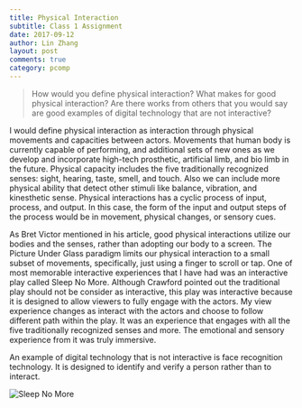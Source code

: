 ```yaml
---
title: Physical Interaction
subtitle: Class 1 Assignment
date: 2017-09-12
author: Lin Zhang
layout: post
comments: true
category: pcomp
---
```

> How would you define physical interaction? What makes for good physical interaction? Are there works from others that you would say are good examples of digital technology that are not interactive?

I would define physical interaction as interaction through physical movements and capacities between actors. Movements that human body is currently capable of performing, and additional sets of new ones as we develop and incorporate high-tech prosthetic, artificial limb, and bio limb in the future. Physical capacity includes the five traditionally recognized senses: sight, hearing, taste, smell, and touch. Also we can include more physical ability that detect other stimuli like balance, vibration, and kinesthetic sense.
Physical interactions has a cyclic process of input, process, and output. In this case, the form of the input and output steps of the process would be in movement, physical changes, or sensory cues.

As Bret Victor mentioned in his article, good physical interactions utilize our bodies and the senses, rather than adopting our body to a screen. The Picture Under Glass paradigm limits our physical interaction to a small subset of movements, specifically, just using a finger to scroll or tap. One of most memorable interactive experiences that I have had was an interactive play called Sleep No More. Although Crawford pointed out the traditional play should not be consider as interactive, this play was interactive because it is designed to allow viewers to fully engage with the actors. My view experience changes as interact with the actors and choose to follow different path within the play. It was an experience that engages with all the five traditionally recognized senses and more. The emotional and sensory experience from it was truly immersive.

An example of digital technology that is not interactive is face recognition technology. It is designed to identify and verify a person rather than to interact.


![Sleep No More](http://inlovemag.com/wp-content/uploads/2016/03/InLove_SleepNoMore_3.jpg "Sleep No More")
